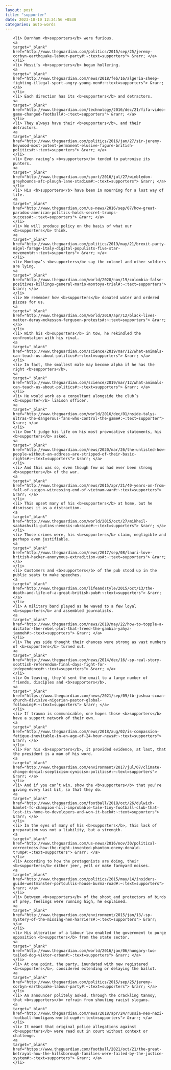```yaml
---
layout: post
title: "supporter"
date: 2023-10-10 12:34:56 +0530
categories: auto-words
---
```

<ol>

    <li> Burnham <b>supporters</b> were furious.
    <a 
    target="_blank" 
    href="http://www.theguardian.com/politics/2015/sep/25/jeremy-corbyn-earthquake-labour-party#:~:text=supporters"> &rarr; </a>
    </li>
    <li> Messi’s <b>supporters</b> began hollering.
    <a 
    target="_blank" 
    href="http://www.theguardian.com/news/2018/feb/16/algeria-sheep-fighting-illegal-sport-angry-young-men#:~:text=supporters"> &rarr; </a>
    </li>
    <li> Each direction has its <b>supporters</b> and detractors.
    <a 
    target="_blank" 
    href="http://www.theguardian.com/technology/2016/dec/21/fifa-video-game-changed-football#:~:text=supporters"> &rarr; </a>
    </li>
    <li> They always have their <b>supporters</b>, and their detractors.
    <a 
    target="_blank" 
    href="http://www.theguardian.com/politics/2016/jan/27/sir-jeremy-heywood-most-potent-permanent-elusive-figure-british-politics#:~:text=supporters"> &rarr; </a>
    </li>
    <li> Even racing’s <b>supporters</b> tended to patronise its punters.
    <a 
    target="_blank" 
    href="http://www.theguardian.com/sport/2016/jul/27/wimbledon-greyhounds-afc-plough-lane-stadium#:~:text=supporters"> &rarr; </a>
    </li>
    <li> His <b>supporters</b> have been in mourning for a lost way of life.
    <a 
    target="_blank" 
    href="http://www.theguardian.com/us-news/2016/sep/07/how-great-paradox-american-politics-holds-secret-trumps-success#:~:text=supporters"> &rarr; </a>
    </li>
    <li> We will produce policy on the basis of what our <b>supporters</b> think.
    <a 
    target="_blank" 
    href="http://www.theguardian.com/politics/2019/may/21/brexit-party-nigel-farage-italy-digital-populists-five-star-movement#:~:text=supporters"> &rarr; </a>
    </li>
    <li> Montoya’s <b>supporters</b> say the colonel and other soldiers are lying.
    <a 
    target="_blank" 
    href="http://www.theguardian.com/world/2020/nov/19/colombia-false-positives-killings-general-mario-montoya-trial#:~:text=supporters"> &rarr; </a>
    </li>
    <li> We remember how <b>supporters</b> donated water and ordered pizzas for us.
    <a 
    target="_blank" 
    href="http://www.theguardian.com/world/2019/apr/12/black-lives-matter-deray-mckesson-ferguson-protests#:~:text=supporters"> &rarr; </a>
    </li>
    <li> With his <b>supporters</b> in tow, he rekindled the confrontation with his rival.
    <a 
    target="_blank" 
    href="http://www.theguardian.com/science/2019/mar/12/what-animals-can-teach-us-about-politics#:~:text=supporters"> &rarr; </a>
    </li>
    <li> In fact, the smallest male may become alpha if he has the right <b>supporters</b>.
    <a 
    target="_blank" 
    href="http://www.theguardian.com/science/2019/mar/12/what-animals-can-teach-us-about-politics#:~:text=supporters"> &rarr; </a>
    </li>
    <li> He would work as a consultant alongside the club’s <b>supporter</b> liaison officer.
    <a 
    target="_blank" 
    href="http://www.theguardian.com/world/2016/dec/01/nside-talys-ultras-the-dangerous-fans-who-control-the-game#:~:text=supporter"> &rarr; </a>
    </li>
    <li> Don’t judge his life on his most provocative statements, his <b>supporters</b> asked.
    <a 
    target="_blank" 
    href="http://www.theguardian.com/news/2020/mar/26/the-unlisted-how-people-without-an-address-are-stripped-of-their-basic-rights#:~:text=supporters"> &rarr; </a>
    </li>
    <li> And this was so, even though few us had ever been strong <b>supporters</b> of the war.
    <a 
    target="_blank" 
    href="http://www.theguardian.com/news/2015/apr/21/40-years-on-from-fall-of-saigon-witnessing-end-of-vietnam-war#:~:text=supporters"> &rarr; </a>
    </li>
    <li> This upset many of his <b>supporters</b> at home, but he dismisses it as a distraction.
    <a 
    target="_blank" 
    href="http://www.theguardian.com/world/2015/oct/27/mikheil-saakashvili-putins-nemesis-ukraine#:~:text=supporters"> &rarr; </a>
    </li>
    <li> Those crimes were, his <b>supporters</b> claim, negligible and perhaps even justifiable.
    <a 
    target="_blank" 
    href="http://www.theguardian.com/news/2017/sep/08/lauri-love-british-hacker-anonymous-extradition-us#:~:text=supporters"> &rarr; </a>
    </li>
    <li> Customers and <b>supporters</b> of the pub stood up in the public seats to make speeches.
    <a 
    target="_blank" 
    href="http://www.theguardian.com/lifeandstyle/2015/oct/13/the-death-and-life-of-a-great-british-pub#:~:text=supporters"> &rarr; </a>
    </li>
    <li> A military band played as he waved to a few loyal <b>supporters</b> and assembled journalists.
    <a 
    target="_blank" 
    href="http://www.theguardian.com/news/2018/may/22/how-to-topple-a-dictator-the-rebel-plot-that-freed-the-gambia-yahya-jammeh#:~:text=supporters"> &rarr; </a>
    </li>
    <li> The yes side thought their chances were strong as vast numbers of <b>supporters</b> turned out.
    <a 
    target="_blank" 
    href="http://www.theguardian.com/news/2014/dec/16/-sp-real-story-scottish-referendum-final-days-fight-for-independence#:~:text=supporters"> &rarr; </a>
    </li>
    <li> On leaving, they’d sent the email to a large number of friends, disciples and <b>supporters</b>.
    <a 
    target="_blank" 
    href="https://www.theguardian.com/news/2021/sep/09/tb-joshua-scoan-church-divisive-nigerian-pastor-global-following#:~:text=supporters"> &rarr; </a>
    </li>
    <li> If trauma is communicable, one hopes those <b>supporters</b> have a support network of their own.
    <a 
    target="_blank" 
    href="http://www.theguardian.com/news/2018/aug/02/is-compassion-fatigue-inevitable-in-an-age-of-24-hour-news#:~:text=supporters"> &rarr; </a>
    </li>
    <li> For his <b>supporters</b>, it provided evidence, at last, that the president is a man of his word.
    <a 
    target="_blank" 
    href="http://www.theguardian.com/environment/2017/jul/07/climate-change-denial-scepticism-cynicism-politics#:~:text=supporters"> &rarr; </a>
    </li>
    <li> And if you can’t win, show the <b>supporters</b> that you’re giving every last bit, so that they do.
    <a 
    target="_blank" 
    href="http://www.theguardian.com/football/2018/oct/26/dulwich-hamlet-fc-champion-hill-improbable-tale-tiny-football-club-that-lost-its-home-to-developers-and-won-it-back#:~:text=supporters"> &rarr; </a>
    </li>
    <li> In the eyes of many of his <b>supporters</b>, this lack of preparation was not a liability, but a strength.
    <a 
    target="_blank" 
    href="http://www.theguardian.com/us-news/2016/nov/30/political-correctness-how-the-right-invented-phantom-enemy-donald-trump#:~:text=supporters"> &rarr; </a>
    </li>
    <li> According to how the protagonists are doing, their <b>supporters</b> either jeer, yell or make farmyard noises.
    <a 
    target="_blank" 
    href="http://www.theguardian.com/politics/2015/may/14/insiders-guide-westminster-portcullis-house-burma-road#:~:text=supporters"> &rarr; </a>
    </li>
    <li> Between <b>supporters</b> of the shoot and protectors of birds of prey, feelings were running high, he explained.
    <a 
    target="_blank" 
    href="http://www.theguardian.com/environment/2015/jan/13/-sp-mystery-of-the-missing-hen-harriers#:~:text=supporters"> &rarr; </a>
    </li>
    <li> His alteration of a labour law enabled the government to purge opposition <b>supporters</b> from the state sector.
    <a 
    target="_blank" 
    href="http://www.theguardian.com/world/2016/jan/06/hungary-two-tailed-dog-viktor-orban#:~:text=supporters"> &rarr; </a>
    </li>
    <li> At one point, the party, inundated with new registered <b>supporters</b>, considered extending or delaying the ballot.
    <a 
    target="_blank" 
    href="http://www.theguardian.com/politics/2015/sep/25/jeremy-corbyn-earthquake-labour-party#:~:text=supporters"> &rarr; </a>
    </li>
    <li> An announcer politely asked, through the crackling tannoy, that <b>supporters</b> refrain from shouting racist slogans.
    <a 
    target="_blank" 
    href="http://www.theguardian.com/news/2018/apr/24/russia-neo-nazi-football-hooligans-world-cup#:~:text=supporters"> &rarr; </a>
    </li>
    <li> It meant that original police allegations against <b>supporters</b> were read out in court without context or challenge.
    <a 
    target="_blank" 
    href="https://www.theguardian.com/football/2021/oct/21/the-great-betrayal-how-the-hillsborough-families-were-failed-by-the-justice-system#:~:text=supporters"> &rarr; </a>
    </li>